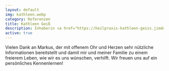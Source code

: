 ```yaml
---
layout: default
img: kathleen.webp
category: Referenzen
title: Kathleen Geiß
description: Inhaberin <a href="https://heilpraxis-kathleen-geiss.jimdosite.com" target="_blank">"Heilpraxis Kathleen Geiß"</a>, Mutter von 3 frei aufwachsenden Kindern
active: true
---
```


Vielen Dank an Markus, der mit offenem Ohr und Herzen sehr nützliche Informationen bereitstellt und damit mir und meiner Familie zu einem freierem Leben, wie wir es uns wünschen, verhilft. Wir freuen uns auf ein persönliches Kennenlernen!
